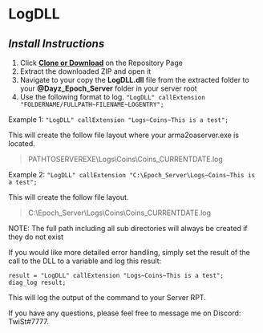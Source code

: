 # LogDLL

## *Install Instructions*
1. Click [**Clone or Download**](https://github.com/dtavana/LogDLL/archive/master.zip/) on the Repository Page
2. Extract the downloaded ZIP and open it
3. Navigate to your copy the **LogDLL.dll** file from the extracted folder to your **@Dayz_Epoch_Server** folder in your server root
4. Use the following format to log.
`"LogDLL" callExtension "FOLDERNAME/FULLPATH~FILENAME~LOGENTRY";`

Example 1:
`"LogDLL" callExtension "Logs~Coins~This is a test";`

This will create the follow file layout where your arma2oaserver.exe is located.
> PATHTOSERVEREXE\Logs\Coins\Coins_CURRENTDATE.log

Example 2:
`"LogDLL" callExtension "C:\Epoch_Server\Logs~Coins~This is a test";`

This will create the follow file layout.
> C:\Epoch_Server\Logs\Coins\Coins_CURRENTDATE.log

NOTE: The full path including all sub directories will always be created if they do not exist

If you would like more detailed error handling, simply set the result of the call to the DLL to a variable and log this result:
```
result = "LogDLL" callExtension "Logs~Coins~This is a test";
diag_log result;
```
This will log the output of the command to your Server RPT.

If you have any questions, please feel free to message me on Discord: TwiSt#7777.



